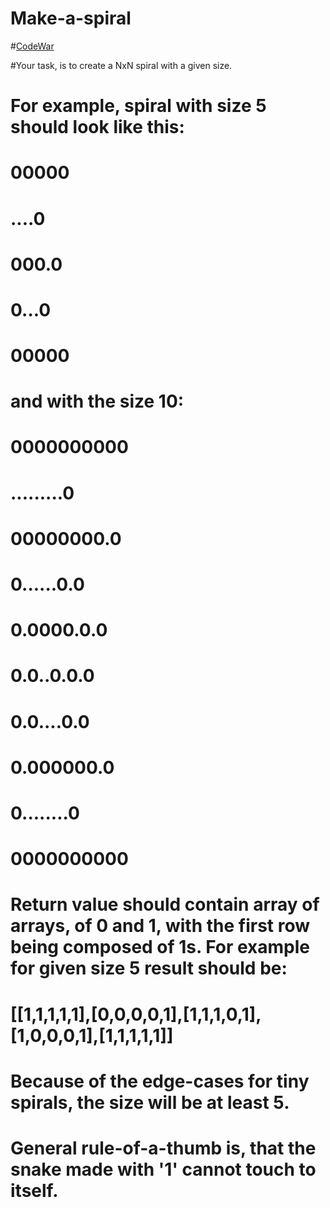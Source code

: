 # Make-a-spiral
#[CodeWar](https://www.codewars.com/kata/534e01fbbb17187c7e0000c6/train/javascript)

#Your task, is to create a NxN spiral with a given size.
#
# For example, spiral with size 5 should look like this:
# 00000
# ....0
# 000.0
# 0...0
# 00000
# and with the size 10:
# 0000000000
# .........0
# 00000000.0
# 0......0.0
# 0.0000.0.0
# 0.0..0.0.0
# 0.0....0.0
# 0.000000.0
# 0........0
# 0000000000
# Return value should contain array of arrays, of 0 and 1, with the first row being composed of 1s. For example for given size 5 result should be:
# [[1,1,1,1,1],[0,0,0,0,1],[1,1,1,0,1],[1,0,0,0,1],[1,1,1,1,1]]
# Because of the edge-cases for tiny spirals, the size will be at least 5.
# 
# General rule-of-a-thumb is, that the snake made with '1' cannot touch to itself.
